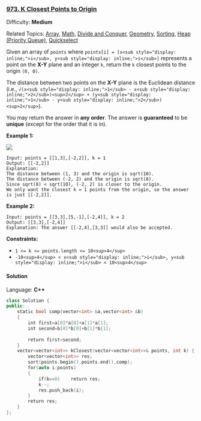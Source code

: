 ### [973\. K Closest Points to Origin](https://leetcode.com/problems/k-closest-points-to-origin/)

Difficulty: **Medium**  

Related Topics: [Array](https://leetcode.com/tag/array/), [Math](https://leetcode.com/tag/math/), [Divide and Conquer](https://leetcode.com/tag/divide-and-conquer/), [Geometry](https://leetcode.com/tag/geometry/), [Sorting](https://leetcode.com/tag/sorting/), [Heap (Priority Queue)](https://leetcode.com/tag/heap-priority-queue/), [Quickselect](https://leetcode.com/tag/quickselect/)


Given an array of `points` where `points[i] = [x<sub style="display: inline;">i</sub>, y<sub style="display: inline;">i</sub>]` represents a point on the **X-Y** plane and an integer `k`, return the `k` closest points to the origin `(0, 0)`.

The distance between two points on the **X-Y** plane is the Euclidean distance (i.e., `√(x<sub style="display: inline;">1</sub> - x<sub style="display: inline;">2</sub>)<sup>2</sup> + (y<sub style="display: inline;">1</sub> - y<sub style="display: inline;">2</sub>)<sup>2</sup>`).

You may return the answer in **any order**. The answer is **guaranteed** to be **unique** (except for the order that it is in).

**Example 1:**

![](https://assets.leetcode.com/uploads/2021/03/03/closestplane1.jpg)

```
Input: points = [[1,3],[-2,2]], k = 1
Output: [[-2,2]]
Explanation:
The distance between (1, 3) and the origin is sqrt(10).
The distance between (-2, 2) and the origin is sqrt(8).
Since sqrt(8) < sqrt(10), (-2, 2) is closer to the origin.
We only want the closest k = 1 points from the origin, so the answer is just [[-2,2]].
```

**Example 2:**

```
Input: points = [[3,3],[5,-1],[-2,4]], k = 2
Output: [[3,3],[-2,4]]
Explanation: The answer [[-2,4],[3,3]] would also be accepted.
```

**Constraints:**

*   `1 <= k <= points.length <= 10<sup>4</sup>`
*   `-10<sup>4</sup> < x<sub style="display: inline;">i</sub>, y<sub style="display: inline;">i</sub> < 10<sup>4</sup>`


#### Solution

Language: **C++**

```c++
class Solution {
public:
    static bool comp(vector<int> &a,vector<int> &b)
    {
        int first=a[0]*a[0]+a[1]*a[1];
        int second=b[0]*b[0]+b[1]*b[1];
        
        return first<second;
    }
    vector<vector<int>> kClosest(vector<vector<int>>& points, int k) {
        vector<vector<int>> res;
        sort(points.begin(),points.end(),comp);
        for(auto i:points)
        {
            if(k==0)    return res;
            k--;
            res.push_back(i);
        }
        return res;
    }
};
```
